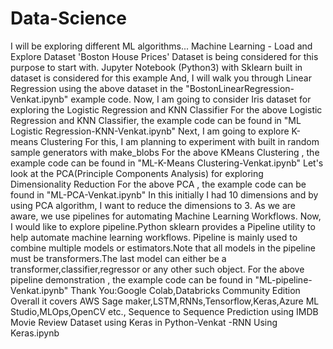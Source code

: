 # Data-Science
I will be exploring different ML algorithms...
Machine Learning - Load and Explore Dataset
'Boston House Prices' Dataset is being considered for this purpose to start with.
Jupyter Notebook (Python3) with Sklearn built in dataset is considered for this example
And, I will walk you through Linear Regression using the above dataset in the "BostonLinearRegression-Venkat.ipynb" example code.
Now, I am going to consider Iris dataset for exploring the Logistic Regression and KNN Classifier
For the above Logistic Regression and KNN Classifier, the example code can be found in "ML Logistic Regression-KNN-Venkat.ipynb"
Next, I am going to explore K-means Clustering
For this, I am planning to experiment with built in random sample generators with make_blobs
For the above KMeans Clustering , the example code can be found in "ML-K-Means Clustering-Venkat.ipynb"
Let's look at the PCA(Principle Components Analysis) for exploring Dimensionality Reduction
For the above PCA , the example code can be found in "ML-PCA-Venkat.ipynb"
In this initially I had 10 dimensions and by using PCA algorithm, I want to reduce the dimensions to 3.
As we are aware, we use pipelines for automating Machine Learning Workflows.
Now, I would like to explore pipeline.Python sklearn provides a Pipeline utility to help automate machine learning workflows.
Pipeline is mainly used to combine multiple models or estimators.Note that all models in the pipeline must be transformers.The last model can either be a transformer,classifier,regressor or any other such object.
For the above pipeline demonstration , the example code can be found in "ML-pipeline-Venkat.ipynb"
Thank You:Google Colab,Databricks Community Edition
Overall it covers AWS Sage maker,LSTM,RNNs,Tensorflow,Keras,Azure ML Studio,MLOps,OpenCV etc.,
Sequence to Sequence Prediction using IMDB Movie Review Dataset using Keras in Python-Venkat -RNN Using Keras.ipynb
